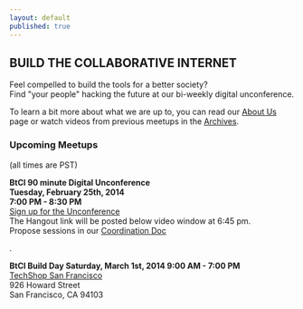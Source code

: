 ```yaml
---
layout: default
published: true
---
```


## BUILD THE COLLABORATIVE INTERNET
Feel compelled to build the tools for a better society?  
Find "your people" hacking the future at our bi-weekly digital unconference.

To learn a bit more about what we are up to, you can read our [About Us](http://collaborativeinter.net/wiki/aboutus.html) page or watch videos from previous meetups in the [Archives](http://collaborativeinter.net/wiki/archives.html). 
  
### Upcoming Meetups  
(all times are PST)  
  
<b>BtCI 90 minute Digital Unconference    
Tuesday, February 25th, 2014      
7:00 PM - 8:30 PM</b>   
[Sign up for the Unconference](https://plus.google.com/u/1/events/ciimi6vt3ggc5s04dem2h6f4td4)  
The Hangout link will be posted below video window at 6:45 pm.  
Propose sessions in our [Coordination Doc](https://docs.google.com/spreadsheet/ccc?key=0Aqe_OvhjNeDPdFhQd0hGU0hEYlZ5V25qVi1rYkhBT3c#gid=0)   
  
.  
  
<b>BtCI Build Day
Saturday, March 1st, 2014
9:00 AM - 7:00 PM</b>  
[TechShop San Francisco](https://www.google.com/maps/preview/place/TechShop+San+Francisco/@37.7810458,-122.405751,17z/data=!3m1!4b1!4m2!3m1!1s0x80858086b45dd233:0xbfb32e1028ab3c3a)  
926 Howard Street  
San Francisco, CA 94103  
